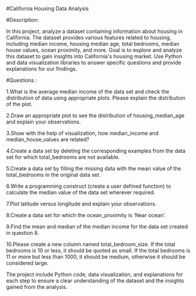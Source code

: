 #California Housing Data Analysis


#Description:

In this project, analyze a dataset containing information about housing in California. The dataset provides various features related to housing, including median income, housing median age, total bedrooms, median house values, ocean proximity, and more. Goal is to explore and analyze this dataset to gain insights into California's housing market. Use Python and data visualization libraries to answer specific questions and provide explanations for our findings.

#Questions :

1.What is the average median income of the data set and check the distribution of data using appropriate plots. Please explain the distribution of the plot.

2.Draw an appropriate plot to see the distribution of housing_median_age and explain your observations.

3.Show with the help of visualization, how median_income and median_house_values are related?

4.Create a data set by deleting the corresponding examples from the data set for which total_bedrooms are not available.

5.Create a data set by filling the missing data with the mean value of the total_bedrooms in the original data set.

6.Write a programming construct (create a user defined function) to calculate the median value of the data set wherever required.

7.Plot latitude versus longitude and explain your observations.

8.Create a data set for which the ocean_proximity is ‘Near ocean’.

9.Find the mean and median of the median income for the data set created in question 8.

10.Please create a new column named total_bedroom_size. If the total bedrooms is 10 or less, it should be quoted as small. If the total bedrooms is 11 or more but less than 1000, it should be medium, otherwise it should be considered large.

The project include Python code, data visualization, and explanations for each step to ensure a clear understanding of the dataset and the insights gained from the analysis.
